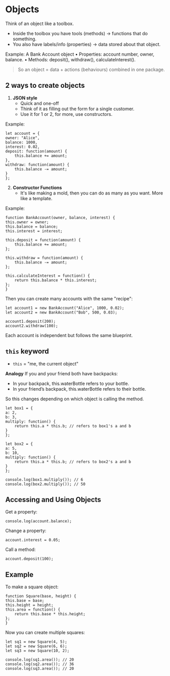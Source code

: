 # Objects 

Think of an object like a toolbox. 
- Inside the toolbox you have tools (methods) → functions that do something.
- You also have labels/info (properties) → data stored about that object.

Example: A Bank Account object
	•	Properties: account number, owner, balance.
	•	Methods: deposit(), withdraw(), calculateInterest().

> So an object = data + actions (behaviours) combined in one package. 

## 2 ways to create objects 

1. **JSON style** 
    - Quick and one-off
    - Think of it as filling out the form for a single customer.
    - Use it for 1 or 2, for more, use constructors.

Example:

    let account = {
    owner: "Alice",
    balance: 1000,
    interest: 0.02,
    deposit: function(amount) {
        this.balance += amount;
    },
    withdraw: function(amount) {
        this.balance -= amount;
    }
    };

2. **Constructor Functions**
    - It's like making a mold, then you can do as many as you want. More like a template. 

Example:

    function BankAccount(owner, balance, interest) {
    this.owner = owner;
    this.balance = balance;
    this.interest = interest;

    this.deposit = function(amount) {
        this.balance += amount;
    };

    this.withdraw = function(amount) {
        this.balance -= amount;
    };

    this.calculateInterest = function() {
        return this.balance * this.interest;
    };
    }

Then you can create many accounts with the same "recipe":

    let account1 = new BankAccount("Alice", 1000, 0.02);
    let account2 = new BankAccount("Bob", 500, 0.03);

    account1.deposit(200);
    account2.withdraw(100);

Each account is independent but follows the same blueprint. 

## `this` keyword

- `this` = "me, the current object"

**Analogy** 
If you and your friend both have backpacks:
- In your backpack, this.waterBottle refers to your bottle.
- In your friend’s backpack, this.waterBottle refers to their bottle. 

So this changes depending on which object is calling the method.

    let box1 = {
    a: 2,
    b: 3,
    multiply: function() {
        return this.a * this.b; // refers to box1's a and b
    }
    };

    let box2 = {
    a: 5,
    b: 10,
    multiply: function() {
        return this.a * this.b; // refers to box2's a and b
    }
    };

    console.log(box1.multiply()); // 6
    console.log(box2.multiply()); // 50

## Accessing and Using Objects
Get a property: 

    console.log(account.balance);

Change a property:

    account.interest = 0.05;

Call a method:

    account.deposit(100);

## Example 
To make a square object:

    function Square(base, height) {
    this.base = base;
    this.height = height;
    this.area = function() {
        return this.base * this.height;
    };
    }

Now you can create multiple squares: 

    let sq1 = new Square(4, 5);
    let sq2 = new Square(6, 6);
    let sq3 = new Square(10, 2);

    console.log(sq1.area()); // 20
    console.log(sq2.area()); // 36
    console.log(sq3.area()); // 20
